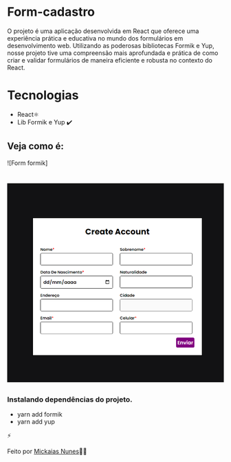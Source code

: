 
# Form-cadastro

  O projeto é uma aplicação desenvolvida em React que oferece uma experiência prática e educativa no mundo dos formulários em desenvolvimento web. Utilizando as poderosas bibliotecas Formik e Yup, nosse projeto tive uma compreensão mais aprofundada e prática de como criar e validar formulários de maneira eficiente e robusta no contexto do React.

# Tecnologias 
* React⚛️
* Lib Formik e Yup ✔️


## Veja como é: 
![Form formik]
<h1 align="center">
  <img alt="Form" src="./assets/form.png" />
</h1>

 ### Instalando dependências do projeto.
  * yarn add formik
  * yarn add yup

 ⚡

Feito por <a href="https://www.linkedin.com/in/mickaias-kaw%C3%A3-348340233/">Mickaias Nunes</a>🚀🚀
